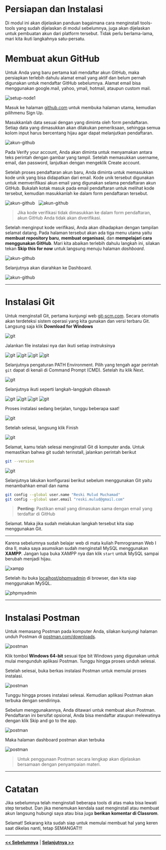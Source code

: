 # Persiapan dan Instalasi

Di modul ini akan dijelaskan panduan bagaimana cara menginstall tools-tools yang sudah dijelaskan di modul sebelumnya, juga akan dijelaskan untuk pembuatan akun dari platform tersebut. Tidak perlu berlama-lama, mari kita ikuti langkahnya satu-persatu.

# Membuat akun GitHub

Untuk Anda yang baru pertama kali mendaftar akun GitHub, maka persiapkan terlebih dahulu alamat email yang aktif dan belum pernah digunakan untuk mendaftar GitHub sebelumnya. Alamat email bisa menggunakan google.mail, yahoo, ymail, hotmail, ataupun custom mail.

![setup-node1](images/akun-github1.jpeg)

Masuk ke halaman [github.com](https://github.com) untuk membuka halaman utama, kemudian pilihmenu Sign Up.

Masukkanlah data sesuai dengan yang diminta oleh form pendaftaran. Setiap data yang dimasukkan akan dilakukan pemeriksaan, sehingga semua kolom input harus bercentang hijau agar dapat melanjutkan pendaftaran.

![akun-github](images/akun-github2.png)

Pada Verify your account, Anda akan diminta untuk menyamakan antara teks perintah dengan gambar yang tampil. Setelah memasukkan username, email, dan password, lanjutkan dengan mengeklik Create account.

Setelah proses pendaftaran akun baru, Anda diminta untuk memasukkan kode unik yang bisa didapatkan dari email. Kode unik tersebut digunakan untuk memverifikasi akun email yang digunakan selama pendaftaran akun GitHub. Bukalah kotak masuk pada email pendaftaran untuk melihat kode tersebut, kemudian masukkanlah ke dalam form pendaftaran tersebut.

![akun-github](images/akun-github3.jpeg) &nbsp;
![akun-github](images/akun-github4.jpeg)

> Jika kode verifikasi tidak dimasukkan ke dalam form pendaftaran, akun GitHub Anda tidak akan diverifikasi.

Setelah menginput kode verifikasi, Anda akan dihadapkan dengan tampilan selamat datang. Pada halaman tersebut akan ada tiga menu utama yaitu **membuat repository baru**, **membuat organisasi**, dan **mempelajari cara menggunakan GitHub**. Mari kita abaikan terlebih dahulu langkah ini, silakan tekan **Skip this for now** untuk langsung menuju halaman *dashboard*.

![akun-github](images/akun-github5.jpeg)

Selanjutnya akan diarahkan ke Dashboard.

![akun-github](images/dashboard-github.png)

---

# Instalasi Git

Untuk menginstall Git, pertama kunjungi web [git-scm.com](https://git-scm.com). Secara otomatis akan terdeteksi sistem operasi yang kita gunakan dan versi terbaru Git. Langsung saja klik **Download for Windows**

![git](images/git.png)

Jalankan file instalasi nya dan ikuti setiap instruksinya

![git](images/setup-git1.jpg)
![git](images/setup-git2.jpg)
![git](images/setup-git3.jpg)
![git](images/setup-git4.jpg)

Selanjutnya pengaturan PATH Environment. Pilih yang tengah agar perintah `git` dapat di kenali di Command Prompt (CMD). Setelah itu klik Next.

![git](images/setup-git5.jpg)

Selanjutnya ikuti seperti langkah-langgkah dibawah

![git](images/setup-git6.jpg)
![git](images/setup-git7.jpg)
![git](images/setup-git8.jpg)
![git](images/setup-git9.jpg)

Proses instalasi sedang berjalan, tunggu beberapa saat!

![git](images/setup-git10.jpg)

Setelah selesai, langsung klik Finish

![git](images/setup-git11.jpg)

Selamat, kamu telah selesai menginstall Git di komputer anda. Untuk memastikan bahwa git sudah terinstall, jalankan perintah berikut

```bash
git --version
```

![git](images/termintal-git1.png)

Selanjutnya lakukan konfigurasi berikut sebelum menggunakan Git yaitu menambahkan email dan nama

```bash
git config --global user.name "Reski Mulud Muchamad"
git config --global user.email "reski.mulud@gmail.com"
```

> **Penting:** Pastikan email yang dimasukan sama dengan email yang terdaftar di GitHub

Selamat. Maka jika sudah melakukan langkah tersebut kita siap menggunakan Git.

---

Karena sebelumnya sudah belajar web di mata kuliah Pemrograman Web I dna II, maka saya asumsikan sudah menginstall MySQL menggunakan **XAMPP**. Jangan lupa buka XAMPP nya dan klik `start` untuk MySQL sampai berubah menjadi hijau.

![xampp](images/xampp.png)

Setelah itu buka [localhost/phpmyadmin](http://localhost/phpmyadmin) di browser, dan kita siap menggunakan MySQL.

![phpmyadmin](images/phpmyadmin.png)

---

# Instalasi Postman

Untuk memasang Postman pada komputer Anda, silakan kunjungi halaman unduh Postman di [postman.com/downloads](https://postman.com/downloads).

![postman](images/postman.png)

Klik tombol **Windows 64-bit** sesuai tipe bit Windows yang digunakan untuk mulai mengunduh aplikasi Postman. Tunggu hingga proses unduh selesai.

Setelah selesai, buka berkas instalasi Postman untuk memulai proses instalasi.

![postman](images/setup-postman.png)

Tunggu hingga proses instalasi selesai. Kemudian aplikasi Postman akan terbuka dengan sendirinya.

Sebelum menggunakannya, Anda ditawari untuk membuat akun Postman. Pendaftaran ini bersifat opsional, Anda bisa mendaftar ataupun melewatinya dengan klik Skip and go to the app.

![postman](images/setup-postman1.png)

Maka halaman dashboard postman akan terbuka

![postman](images/setup-postman2.png)

> Untuk penggunaan Postman secara lengkap akan dijelaskan bersamaan dengan penyampaian materi.

---

# Catatan

Jika sebelumnya telah menginstall beberapa tools di atas maka bisa lewati step tersebut. Dan jika menemukan kendala saat menginstall atau membuat akun langsung hubungi saya atau bisa juga **berikan komentar di Classrom**.

Selamat! Sekarang kita sudah siap untuk memulai membuat hal yang keren saat dikelas nanti, tetap SEMANGAT!!!

---

**[<< Sebelumnya](pre-requisite.md)**  | **[Selanjutnya >>](m1-fundamental-kotlin.md)**
